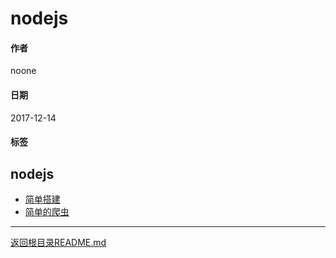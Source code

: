 # nodejs

#### 作者
noone

#### 日期
2017-12-14

#### 标签
 nodejs
---
- [简单搭建](init/从0搭建nodejs.md)
- [简单的爬虫](demo/简单的爬虫.md)
---
[返回根目录README.md](../README.md)
